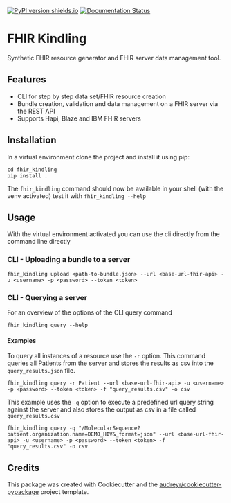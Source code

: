 [![PyPI version shields.io](https://img.shields.io/pypi/v/ansicolortags.svg)](https://pypi.python.org/pypi/fhir_kindling)
[![Documentation Status](https://readthedocs.org/projects/ansicolortags/badge/?version=latest)](https://fhir-kindling.readthedocs.io/en/latest/?version=latest)

# FHIR Kindling
Synthetic FHIR resource generator and FHIR server data management tool.

## Features
- CLI for step by step data set/FHIR resource creation
- Bundle creation, validation and data management on a FHIR server via the REST API
- Supports Hapi, Blaze and IBM FHIR servers


## Installation
In a virtual environment clone the project and install it using pip:
```shell
cd fhir_kindling
pip install .
```
The `fhir_kindling` command should now be available in your shell (with the venv activated) test it with
`fhir_kindling --help`

## Usage
With the virtual environment activated you can use the cli directly from the command line directly

### CLI - Uploading a bundle to a server
```shell
fhir_kindling upload <path-to-bundle.json> --url <base-url-fhir-api> -u <username> -p <password> --token <token>
```

### CLI - Querying a server
For an overview of the options of the CLI query command
```shell
fhir_kindling query --help
```

#### Examples
To query all instances of a resource use the `-r` option. This command queries all Patients from the server and stores
the results as csv into the `query_results.json` file.
```shell
fhir_kindling query -r Patient --url <base-url-fhir-api> -u <username> -p <password> --token <token> -f "query_results.csv" -o csv
```

This example uses the `-q` option to execute a predefined url query string against the server and also stores the output
as csv in a file called `query_results.csv`

```shell
fhir_kindling query -q "/MolecularSequence?patient.organization.name=DEMO_HIV&_format=json" --url <base-url-fhir-api> -u <username> -p <password> --token <token> -f "query_results.csv" -o csv
```



## Credits
This package was created with Cookiecutter and the [audreyr/cookiecutter-pypackage](https://github.com/audreyr/cookiecutter) project template.





